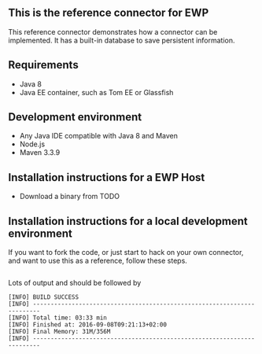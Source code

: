## This is the reference connector for EWP

This reference connector demonstrates how a connector can be implemented. It has a built-in database to save persistent information. 

## Requirements

* Java 8
* Java EE container, such as Tom EE or Glassfish

## Development environment

* Any Java IDE compatible with Java 8 and Maven
* Node.js
* Maven 3.3.9

## Installation instructions for a EWP Host

* Download a binary from TODO

## Installation instructions for a local development environment

If you want to fork the code, or just start to hack on your own connector, and want to use this as a reference, follow these steps. 

```$ mvn clean install
```
Lots of output and should be followed by

```
[INFO] BUILD SUCCESS
[INFO] ------------------------------------------------------------------------
[INFO] Total time: 03:33 min
[INFO] Finished at: 2016-09-08T09:21:13+02:00
[INFO] Final Memory: 31M/356M
[INFO] ------------------------------------------------------------------------
```
